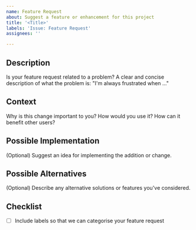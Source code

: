 ```yaml
---
name: Feature Request
about: Suggest a feature or enhancement for this project
title: '<Title>'
labels: 'Issue: Feature Request'
assignees: ''

---
```


## Description
Is your feature request related to a problem? A clear and concise description of what the problem is: "I'm always frustrated when ..."

## Context
Why is this change important to you? How would you use it? How can it benefit other users?

## Possible Implementation
(Optional) Suggest an idea for implementing the addition or change.

## Possible Alternatives
(Optional) Describe any alternative solutions or features you've considered.

## Checklist

- [ ] Include labels so that we can categorise your feature request
